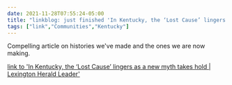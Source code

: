```yaml
---
date: 2021-11-28T07:55:24-05:00
title: "linkblog: just finished 'In Kentucky, the ‘Lost Cause’ lingers as a new myth takes hold | Lexington Herald Leader'"
tags: ["link","Communities","Kentucky"]
---
```

Compelling article on histories we've made and the ones we are now making.
 
[link to 'In Kentucky, the ‘Lost Cause’ lingers as a new myth takes hold | Lexington Herald Leader'](https://www.kentucky.com/news/politics-government/article252983683.html)
